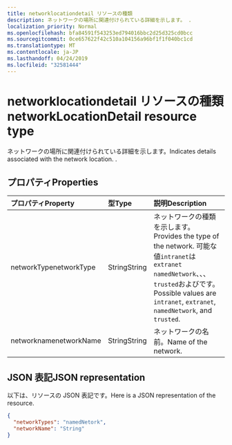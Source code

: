 ```yaml
---
title: networklocationdetail リソースの種類
description: ネットワークの場所に関連付けられている詳細を示します。 .
localization_priority: Normal
ms.openlocfilehash: bfa84591f543253ed794016bbc2d25d325cd0bcc
ms.sourcegitcommit: 0ce657622f42c510a104156a96bf1f1f040bc1cd
ms.translationtype: MT
ms.contentlocale: ja-JP
ms.lasthandoff: 04/24/2019
ms.locfileid: "32581444"
---
```

# <a name="networklocationdetail-resource-type"></a><span data-ttu-id="2f53f-104">networklocationdetail リソースの種類</span><span class="sxs-lookup"><span data-stu-id="2f53f-104">networkLocationDetail resource type</span></span>
<span data-ttu-id="2f53f-105">ネットワークの場所に関連付けられている詳細を示します。</span><span class="sxs-lookup"><span data-stu-id="2f53f-105">Indicates details associated with the network location.</span></span> <span data-ttu-id="2f53f-106">.</span><span class="sxs-lookup"><span data-stu-id="2f53f-106"></span></span>



## <a name="properties"></a><span data-ttu-id="2f53f-107">プロパティ</span><span class="sxs-lookup"><span data-stu-id="2f53f-107">Properties</span></span>
| <span data-ttu-id="2f53f-108">プロパティ</span><span class="sxs-lookup"><span data-stu-id="2f53f-108">Property</span></span>     | <span data-ttu-id="2f53f-109">型</span><span class="sxs-lookup"><span data-stu-id="2f53f-109">Type</span></span>   |<span data-ttu-id="2f53f-110">説明</span><span class="sxs-lookup"><span data-stu-id="2f53f-110">Description</span></span>|
|:---------------|:--------|:----------|
|<span data-ttu-id="2f53f-111">networkType</span><span class="sxs-lookup"><span data-stu-id="2f53f-111">networkType</span></span>|<span data-ttu-id="2f53f-112">String</span><span class="sxs-lookup"><span data-stu-id="2f53f-112">String</span></span>|<span data-ttu-id="2f53f-113">ネットワークの種類を示します。</span><span class="sxs-lookup"><span data-stu-id="2f53f-113">Provides the type of the network.</span></span> <span data-ttu-id="2f53f-114">可能な値`intranet`は`extranet` `namedNetwork`、、、 `trusted`およびです。</span><span class="sxs-lookup"><span data-stu-id="2f53f-114">Possible values are `intranet`, `extranet`, `namedNetwork`, and `trusted`.</span></span>|
|<span data-ttu-id="2f53f-115">networkname</span><span class="sxs-lookup"><span data-stu-id="2f53f-115">networkName</span></span>|<span data-ttu-id="2f53f-116">String</span><span class="sxs-lookup"><span data-stu-id="2f53f-116">String</span></span>|<span data-ttu-id="2f53f-117">ネットワークの名前。</span><span class="sxs-lookup"><span data-stu-id="2f53f-117">Name of the network.</span></span>|


## <a name="json-representation"></a><span data-ttu-id="2f53f-118">JSON 表記</span><span class="sxs-lookup"><span data-stu-id="2f53f-118">JSON representation</span></span>

<span data-ttu-id="2f53f-119">以下は、リソースの JSON 表記です。</span><span class="sxs-lookup"><span data-stu-id="2f53f-119">Here is a JSON representation of the resource.</span></span>

<!-- {
  "blockType": "resource",
  "optionalProperties": [

  ],
  "@odata.type": "microsoft.graph.deviceDetail"
}-->

```json
{
  "networkTypes": "namedNetork",
  "networkName": "String"
}

```

<!-- uuid: 8fcb5dbc-d5aa-4681-8e31-b001d5168d79
2015-10-25 14:57:30 UTC -->
<!-- {
  "type": "#page.annotation",
  "description": "deviceDetail resource",
  "keywords": "",
  "section": "documentation",
  "tocPath": ""
}-->
